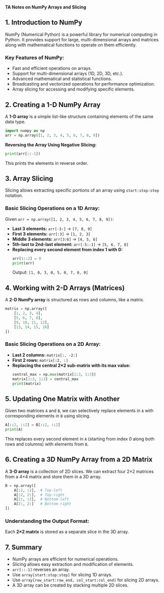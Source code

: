**TA Notes on NumPy Arrays and Slicing**

## **1. Introduction to NumPy**
NumPy (Numerical Python) is a powerful library for numerical computing in Python. It provides support for large, multi-dimensional arrays and matrices along with mathematical functions to operate on them efficiently.

### **Key Features of NumPy:**
- Fast and efficient operations on arrays.
- Support for multi-dimensional arrays (1D, 2D, 3D, etc.).
- Advanced mathematical and statistical functions.
- Broadcasting and vectorized operations for performance optimization.
- Array slicing for accessing and modifying specific elements.

## **2. Creating a 1-D NumPy Array**
A **1-D array** is a simple list-like structure containing elements of the same data type.

```python
import numpy as np
arr = np.array([1, 2, 3, 4, 5, 6, 7, 8, 9])
```

**Reversing the Array Using Negative Slicing:**
```python
print(arr[::-1])
```
This prints the elements in reverse order.

## **3. Array Slicing**
Slicing allows extracting specific portions of an array using `start:stop:step` notation.

### **Basic Slicing Operations on a 1D Array:**
Given `arr = np.array([1, 2, 3, 4, 5, 6, 7, 8, 9])`:
- **Last 3 elements:** `arr[-3:]` → `[7, 8, 9]`
- **First 3 elements:** `arr[:3]` → `[1, 2, 3]`
- **Middle 3 elements:** `arr[3:6]` → `[4, 5, 6]`
- **5th-last to 2nd-last element:** `arr[-5:-1]` → `[5, 6, 7, 8]`
- **Replacing every second element from index 1 with 0:**
  ```python
  arr[1::2] = 0
  print(arr)
  ```
  Output: `[1, 0, 3, 0, 5, 0, 7, 0, 9]`

## **4. Working with 2-D Arrays (Matrices)**
A **2-D NumPy array** is structured as rows and columns, like a matrix.

```python
matrix = np.array([
    [1, 2, 3, 4],
    [5, 6, 7, 8],
    [9, 10, 11, 12],
    [13, 14, 15, 16]
])
```

### **Basic Slicing Operations on a 2D Array:**
- **Last 2 columns:** `matrix[:, -2:]`
- **First 2 rows:** `matrix[:2, :]`
- **Replacing the central 2×2 sub-matrix with its max value:**
  ```python
  central_max = np.max(matrix[1:3, 1:3])
  matrix[1:3, 1:3] = central_max
  print(matrix)
  ```

## **5. Updating One Matrix with Another**
Given two matrices `A` and `B`, we can selectively replace elements in `A` with corresponding elements in `B` using slicing.

```python
A[::2, ::2] = B[::2, ::2]
print(A)
```
This replaces every second element in `A` (starting from index 0 along both rows and columns) with elements from `B`.

## **6. Creating a 3D NumPy Array from a 2D Matrix**
A **3-D array** is a collection of 2D slices. We can extract four 2×2 matrices from a 4×4 matrix and store them in a 3D array.

```python
B = np.array([
    A[:2, :2],  # Top-left
    A[:2, 2:],  # Top-right
    A[2:, :2],  # Bottom-left
    A[2:, 2:]   # Bottom-right
])
```

### **Understanding the Output Format:**
Each **2×2 matrix** is stored as a separate slice in the 3D array.

## **7. Summary**
- NumPy arrays are efficient for numerical operations.
- Slicing allows easy extraction and modification of elements.
- `arr[::-1]` reverses an array.
- Use `array[start:stop:step]` for slicing 1D arrays.
- Use `array[row_start:row_end, col_start:col_end]` for slicing 2D arrays.
- A 3D array can be created by stacking multiple 2D slices.

